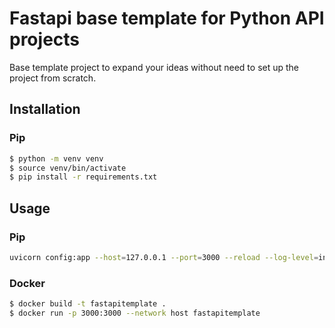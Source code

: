 # Fastapi base template for Python API projects

Base template project to expand your ideas without need to set up the project from scratch.

## Installation

### Pip

```bash
$ python -m venv venv
$ source venv/bin/activate
$ pip install -r requirements.txt
```

## Usage

### Pip

```bash
uvicorn config:app --host=127.0.0.1 --port=3000 --reload --log-level=info
```


### Docker
    
```bash
$ docker build -t fastapitemplate .
$ docker run -p 3000:3000 --network host fastapitemplate

```

